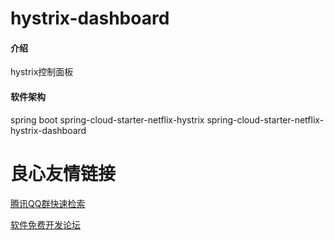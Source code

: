 # hystrix-dashboard

#### 介绍
hystrix控制面板

#### 软件架构
spring boot 
spring-cloud-starter-netflix-hystrix
spring-cloud-starter-netflix-hystrix-dashboard



 # 良心友情链接

[腾讯QQ群快速检索](http://u.720life.cn/s/8cf73f7c)

[软件免费开发论坛](http://u.720life.cn/s/bbb01dc0)